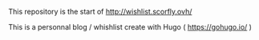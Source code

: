 This repository is the start of http://wishlist.scorfly.ovh/

This is a personnal blog / whishlist create with Hugo ( https://gohugo.io/ )
